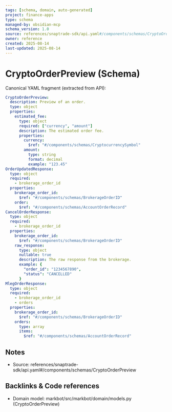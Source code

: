 ```yaml
---
tags: [schema, domain, auto-generated]
project: finance-apps
type: schema
managed-by: obsidian-mcp
schema_version: 1.0
source: references/snaptrade-sdk/api.yaml#/components/schemas/CryptoOrderPreview
owner: reference
created: 2025-08-14
last-updated: 2025-08-14
---
```


# CryptoOrderPreview (Schema)

Canonical YAML fragment (extracted from API):

```yaml
CryptoOrderPreview:
  description: Preview of an order.
  type: object
  properties:
    estimated_fee:
      type: object
      required: ["currency", "amount"]
      description: The estimated order fee.
      properties:
        currency:
          $ref: "#/components/schemas/CryptocurrencySymbol"
        amount:
          type: string
          format: decimal
          example: "123.45"
OrderUpdatedResponse:
  type: object
  required:
    - brokerage_order_id
  properties:
    brokerage_order_id:
      $ref: "#/components/schemas/BrokerageOrderID"
    order:
      $ref: "#/components/schemas/AccountOrderRecord"
CancelOrderResponse:
  type: object
  required:
    - brokerage_order_id
  properties:
    brokerage_order_id:
      $ref: "#/components/schemas/BrokerageOrderID"
    raw_response:
      type: object
      nullable: true
      description: The raw response from the brokerage.
      example: {
        "order_id": "1234567890",
        "status": "CANCELLED"
      }
MlegOrderResponse:
  type: object
  required:
    - brokerage_order_id
    - orders
  properties:
    brokerage_order_id:
      $ref: "#/components/schemas/BrokerageOrderID"
    orders:
      type: array
      items:
        $ref: "#/components/schemas/AccountOrderRecord"
```

## Notes
- Source: references/snaptrade-sdk/api.yaml#/components/schemas/CryptoOrderPreview

## Backlinks & Code references
- Domain model: markbot/src/markbot/domain/models.py (CryptoOrderPreview)
